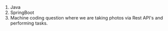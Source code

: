 1. Java
2. SpringBoot
3. Machine coding question where we are taking photos via Rest API's and performing tasks.
